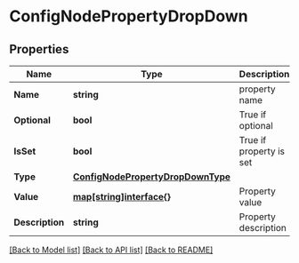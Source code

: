 # ConfigNodePropertyDropDown

## Properties
Name | Type | Description | Notes
------------ | ------------- | ------------- | -------------
**Name** | **string** | property name | [optional] 
**Optional** | **bool** | True if optional | [optional] 
**IsSet** | **bool** | True if property is set | [optional] 
**Type** | [**ConfigNodePropertyDropDownType**](configNodePropertyDropDown_type.md) |  | [optional] 
**Value** | [**map[string]interface{}**](map[string]interface{}.md) | Property value | [optional] 
**Description** | **string** | Property description | [optional] 

[[Back to Model list]](../README.md#documentation-for-models) [[Back to API list]](../README.md#documentation-for-api-endpoints) [[Back to README]](../README.md)


